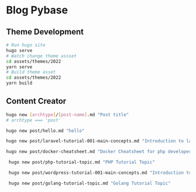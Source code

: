 # Blog Pybase

## Theme Development

```bash
# Run hugo site
hugo serve
# Watch change theme assset
cd assets/themes/2022
yarn serve
# Build theme asset
cd assets/themes/2022
yarn build
```

## Content Creator

```bash
hugo new [archtype]/[post-name].md "Post title"
# archtype === 'post'

hugo new post/hello.md "hello"
```

```bash
hugo new post/laravel-tutorial-001-main-concepts.md "Introduction to laravel framework"
```

```bash
hugo new post/docker-cheatsheet.md "Docker Cheatsheet for php developers"
```

```bash
 hugo new post/php-tutorial-topic.md "PHP Tutorial Topic"
```

```bash
 hugo new post/wordpress-tutorial-001-main-concepts.md "Introduction to Wordpress"
```

```bash
 hugo new post/golang-tutorial-topic.md "Golang Tutorial Topic"
```
